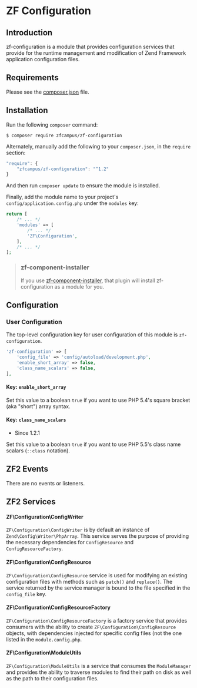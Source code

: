 ZF Configuration
================

Introduction
------------

zf-configuration is a module that provides configuration services that provide for the
runtime management and modification of Zend Framework application configuration files.

Requirements
------------
  
Please see the [composer.json](https://github.com/zfcampus/zf-configuration/tree/master/composer.json) file.

Installation
------------

Run the following `composer` command:

```console
$ composer require zfcampus/zf-configuration
```

Alternately, manually add the following to your `composer.json`, in the `require` section:

```javascript
"require": {
    "zfcampus/zf-configuration": "^1.2"
}
```

And then run `composer update` to ensure the module is installed.

Finally, add the module name to your project's `config/application.config.php` under the `modules`
key:

```php
return [
    /* ... */
    'modules' => [
        /* ... */
        'ZF\Configuration',
    ],
    /* ... */
];
```

> ### zf-component-installer
>
> If you use [zf-component-installer](https://github.com/zendframework/zf-component-installer),
> that plugin will install zf-configuration as a module for you.

Configuration
-------------

### User Configuration

The top-level configuration key for user configuration of this module is `zf-configuration`.

```php
'zf-configuration' => [
    'config_file' => 'config/autoload/development.php',
    'enable_short_array' => false,
    'class_name_scalars' => false,
],
```

#### Key: `enable_short_array`

Set this value to a boolean `true` if you want to use PHP 5.4's square bracket (aka "short") array
syntax.

#### Key: `class_name_scalars`

- Since 1.2.1

Set this value to a boolean `true` if you want to use PHP 5.5's class name scalars (`::class` notation).

ZF2 Events
----------

There are no events or listeners.

ZF2 Services
------------

#### ZF\Configuration\ConfigWriter

`ZF\Configuration\ConfigWriter` is by default an instance of `Zend\Config\Writer\PhpArray`.  This
service serves the purpose of providing the necessary dependencies for `ConfigResource` and
`ConfigResourceFactory`.

#### ZF\Configuration\ConfigResource

`ZF\Configuration\ConfigResource` service is used for modifying an existing configuration files with
methods such as `patch()` and `replace()`.  The service returned by the service manager is bound to
the file specified in the `config_file` key.

#### ZF\Configuration\ConfigResourceFactory

`ZF\Configuration\ConfigResourceFactory` is a factory service that provides consumers with the
ability to create `ZF\Configuration\ConfigResource` objects, with dependencies injected for specific
config files (not the one listed in the `module.config.php`.

#### ZF\Configuration\ModuleUtils

`ZF\Configuration\ModuleUtils` is a service that consumes the `ModuleManager` and provides the
ability to traverse modules to find their path on disk as well as the path to their configuration
files.
